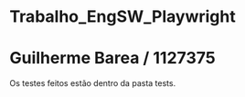 # Trabalho_EngSW_Playwright
# Guilherme Barea / 1127375
Os testes feitos estão dentro da pasta tests.
